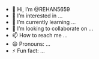 - 👋 Hi, I’m @REHAN5659
- 👀 I’m interested in ...
- 🌱 I’m currently learning ...
- 💞️ I’m looking to collaborate on ...
- 📫 How to reach me ...
- 😄 Pronouns: ...
- ⚡ Fun fact: ...

<!---
REHAN5659/REHAN5659 is a ✨ special ✨ repository because its `README.md` (this file) appears on your GitHub profile.
You can click the Preview link to take a look at your changes.
--->
